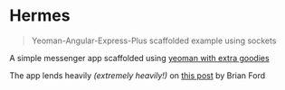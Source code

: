 # Hermes

> Yeoman-Angular-Express-Plus scaffolded example using sockets


A simple messenger app scaffolded using [yeoman with extra goodies](https://github.com/mattstyles/yeoman-angular-express-plus)

The app lends heavily _(extremely heavily!)_ on [this post](http://briantford.com/blog/angular-socket-io.html) by Brian Ford